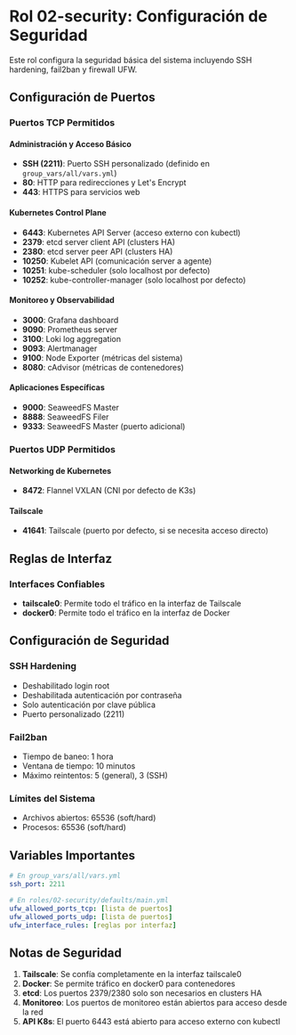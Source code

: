 # Rol 02-security: Configuración de Seguridad

Este rol configura la seguridad básica del sistema incluyendo SSH hardening, fail2ban y firewall UFW.

## Configuración de Puertos

### Puertos TCP Permitidos

#### Administración y Acceso Básico
- **SSH (2211)**: Puerto SSH personalizado (definido en `group_vars/all/vars.yml`)
- **80**: HTTP para redirecciones y Let's Encrypt
- **443**: HTTPS para servicios web

#### Kubernetes Control Plane
- **6443**: Kubernetes API Server (acceso externo con kubectl)
- **2379**: etcd server client API (clusters HA)
- **2380**: etcd server peer API (clusters HA)
- **10250**: Kubelet API (comunicación server a agente)
- **10251**: kube-scheduler (solo localhost por defecto)
- **10252**: kube-controller-manager (solo localhost por defecto)

#### Monitoreo y Observabilidad
- **3000**: Grafana dashboard
- **9090**: Prometheus server
- **3100**: Loki log aggregation
- **9093**: Alertmanager
- **9100**: Node Exporter (métricas del sistema)
- **8080**: cAdvisor (métricas de contenedores)

#### Aplicaciones Específicas
- **9000**: SeaweedFS Master
- **8888**: SeaweedFS Filer
- **9333**: SeaweedFS Master (puerto adicional)

### Puertos UDP Permitidos

#### Networking de Kubernetes
- **8472**: Flannel VXLAN (CNI por defecto de K3s)

#### Tailscale
- **41641**: Tailscale (puerto por defecto, si se necesita acceso directo)

## Reglas de Interfaz

### Interfaces Confiables
- **tailscale0**: Permite todo el tráfico en la interfaz de Tailscale
- **docker0**: Permite todo el tráfico en la interfaz de Docker

## Configuración de Seguridad

### SSH Hardening
- Deshabilitado login root
- Deshabilitada autenticación por contraseña
- Solo autenticación por clave pública
- Puerto personalizado (2211)

### Fail2ban
- Tiempo de baneo: 1 hora
- Ventana de tiempo: 10 minutos
- Máximo reintentos: 5 (general), 3 (SSH)

### Límites del Sistema
- Archivos abiertos: 65536 (soft/hard)
- Procesos: 65536 (soft/hard)

## Variables Importantes

```yaml
# En group_vars/all/vars.yml
ssh_port: 2211

# En roles/02-security/defaults/main.yml
ufw_allowed_ports_tcp: [lista de puertos]
ufw_allowed_ports_udp: [lista de puertos]
ufw_interface_rules: [reglas por interfaz]
```

## Notas de Seguridad

1. **Tailscale**: Se confía completamente en la interfaz tailscale0
2. **Docker**: Se permite tráfico en docker0 para contenedores
3. **etcd**: Los puertos 2379/2380 solo son necesarios en clusters HA
4. **Monitoreo**: Los puertos de monitoreo están abiertos para acceso desde la red
5. **API K8s**: El puerto 6443 está abierto para acceso externo con kubectl 